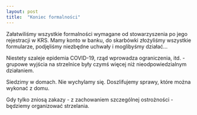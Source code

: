 ```yaml
---
layout: post
title:  "Koniec formalności"
---
```


Załatwiliśmy wszystkie formalności wymagane od stowarzyszenia po jego rejestracji w KRS. 
Mamy konto w banku, do skarbówki złożyliśmy wszystkie formularze, podjęliśmy niezbędne uchwały i moglibyśmy działać...

Niestety szaleje epidemia COVID-19, rząd wprowadza ograniczenia, itd. - grupowe wyjścia na strzelnice były czymś więcej niż nieodpowiedzialnym działaniem.

Siedzimy w domach. Nie wychylamy się. Doszlifujemy sprawy, które można wykonać z domu. 

Gdy tylko zniosą zakazy - z zachowaniem szczególnej ostrożności - będziemy organizować strzelania. 
